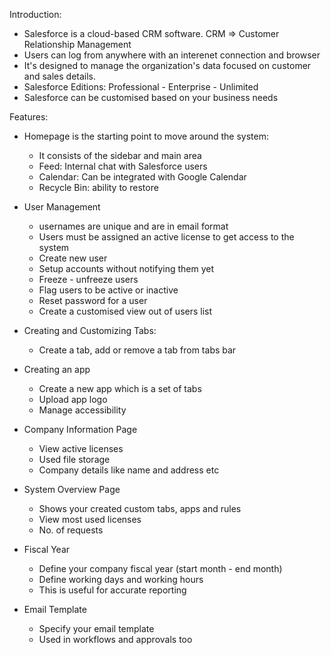 Introduction:
- Salesforce is a cloud-based CRM software. CRM => Customer Relationship Management
- Users can log from anywhere with an interenet connection and browser
- It's designed to manage the organization's data focused on customer and sales details.
- Salesforce Editions: Professional - Enterprise - Unlimited 
- Salesforce can be customised based on your business needs

Features:

- Homepage is the starting point to move around the system:
    - It consists of the sidebar and main area
    - Feed: Internal chat with Salesforce users
    - Calendar: Can be integrated with Google Calendar 
    - Recycle Bin: ability to restore

- User Management
    - usernames are unique and are in email format 
    - Users must be assigned an active license to get access to the system 
    - Create new user
    - Setup accounts without notifying them yet
    - Freeze - unfreeze users
    - Flag users to be active or inactive 
    - Reset password for a user
    - Create a customised view out of users list

- Creating and Customizing Tabs:
    - Create a tab, add or remove a tab from tabs bar

- Creating an app
    - Create a new app which is a set of tabs 
    - Upload app logo
    - Manage accessibility

- Company Information Page
    - View active licenses
    - Used file storage 
    - Company details like name and address etc

- System Overview Page
    - Shows your created custom tabs, apps and rules
    - View most used licenses 
    - No. of requests 
  
- Fiscal Year
    - Define your company fiscal year (start month - end month)
    - Define working days and working hours 
    - This is useful for accurate reporting 

- Email Template
    - Specify your email template 
    - Used in workflows and approvals too
